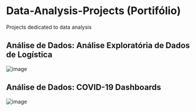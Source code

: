 # Data-Analysis-Projects (Portifólio)
Projects dedicated to data analysis

## Análise de Dados: Análise Exploratória de Dados de Logística
![image](https://github.com/yuremartins/Data-Analysis-Projects/assets/120994376/77b834ba-ebd4-4969-8f16-e9a3e6c3a18a)


## Análise de Dados: COVID-19 Dashboards
![image](https://github.com/yuremartins/Data-Analysis-Projects/assets/120994376/79da99c3-8204-4443-80d7-56545e1277bd)

